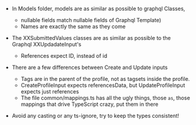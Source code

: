 - In Models folder, models are as similar as possible to graphql Classes,
  - nullable fields match nullable fields of Graphql Template)
  - Names are exactly the same as they come
- The XXSubmittedValues classes are as similar as possible to the Graphql XXUpdadateInput's
  - References expect ID, instead of id
- There are a few differences between Create and Update inputs
  - Tags are in the parent of the profile, not as tagsets inside the profile.
  - CreateProfileInput expects referencesData, but UpdateProfileInput expects just references
  - The file common/mappings.ts has all the ugly things, those `as`, those mappings that drive TypeScript crazy, put them in there

- Avoid any casting or any ts-ignore, try to keep the types consistent!

